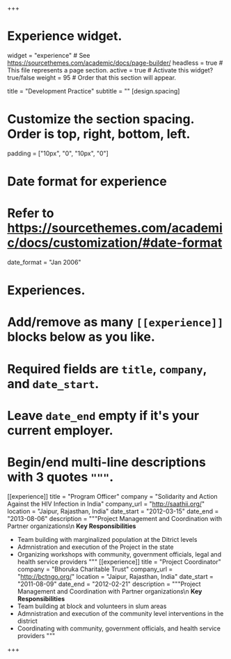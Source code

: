 +++
# Experience widget.
widget = "experience"  # See https://sourcethemes.com/academic/docs/page-builder/
headless = true  # This file represents a page section.
active = true  # Activate this widget? true/false
weight = 95  # Order that this section will appear.

title = "Development Practice"
subtitle = ""
[design.spacing]
  # Customize the section spacing. Order is top, right, bottom, left.
  padding = ["10px", "0", "10px", "0"]
# Date format for experience
#   Refer to https://sourcethemes.com/academic/docs/customization/#date-format
date_format = "Jan 2006"

# Experiences.
#   Add/remove as many `[[experience]]` blocks below as you like.
#   Required fields are `title`, `company`, and `date_start`.
#   Leave `date_end` empty if it's your current employer.
#   Begin/end multi-line descriptions with 3 quotes `"""`.
[[experience]]
  title = "Program Officer"
  company = "Solidarity and Action Against the HIV Infection in India"
  company_url = "http://saathii.org/"
  location = "Jaipur, Rajasthan, India"
  date_start = "2012-03-15"
  date_end = "2013-08-06"
  description = """Project Management and Coordination with Partner organizations\n
  **Key Responsibilities**
  * Team building with marginalized population at the Ditrict levels
  * Admnistration and execution of the Project in the state
  * Organizing workshops with community, government officials, legal and health service providers
  """
[[experience]]
  title = "Project Coordinator"
  company = "Bhoruka Charitable Trust"
  company_url = "http://bctngo.org/"
  location = "Jaipur, Rajasthan, India"
  date_start = "2011-08-09"
  date_end = "2012-02-21"
 description = """Project Management and Coordination with Partner organizations\n
  **Key Responsibilities**
  * Team building at block and volunteers in slum areas
  * Admnistration and execution of the community level interventions in the district
  * Coordinating with community, government officials, and health service providers
  """

+++
